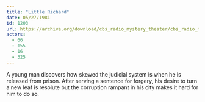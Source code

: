 ```yaml
---
title: "Little Richard"
date: 05/27/1981
id: 1203
url: https://archive.org/download/cbs_radio_mystery_theater/cbs_radio_mystery_theater-1201-1250.zip/cbs_radio_mystery_theater-1201-1250%2Fcbsrmt_1203_little_richard.mp3
actors:
  - 66
  - 155
  - 16
  - 325
---
```

A young man discovers how skewed the judicial system is when he is released from prison. After serving a sentence for forgery, his desire to turn a new leaf is resolute but the corruption rampant in his city makes it hard for him to do so.